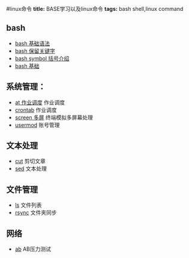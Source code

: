 #linux命令
**title:** BASE学习以及linux命令
**tags:** bash shell,linux command

## bash
* [bash 基础语法](bash-base)
* [bash 保留关键字](bash-spec)
* [bash symbol 括号介绍](bash-symbol)
* [bash 基础](shell-base)

## 系统管理：
* [at 作业调度](at) 作业调度
* [crontab](crontab)  作业调度
* [screen 多屏](screen)  终端模拟多屏幕处理
* [usermod](usermod) 账号管理

## 文本处理
* [cut](cut) 剪切文章
* [sed](sed) 文本处理

## 文件管理
* [ls](ls) 文件列表
* [rsync](rsync) 文件夹同步

## 网络
* [ab](ab) AB压力测试
